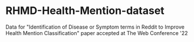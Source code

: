 # RHMD-Health-Mention-dataset
Data for "Identification of Disease or Symptom terms in Reddit to Improve Health Mention Classification" paper accepted at The Web Conference '22
